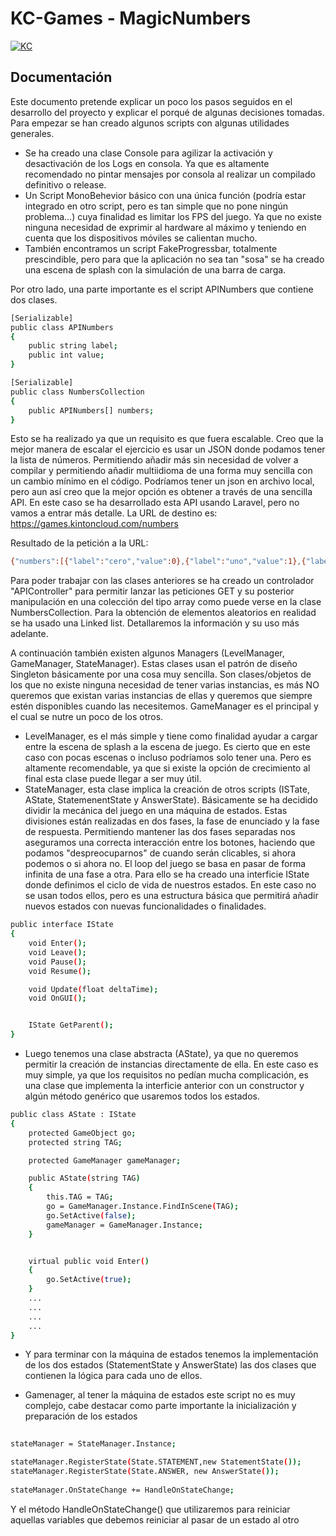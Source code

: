 # KC-Games - MagicNumbers

[![KC](https://games.kintoncloud.com/assets/img/PoweredBy.png)](https://kintoncloud.com)

## Documentación
Este documento pretende explicar un poco los pasos seguidos en el desarrollo del proyecto y explicar el porqué de algunas decisiones tomadas.
Para empezar se han creado algunos scripts con algunas utilidades generales. 
- Se ha creado una clase Console para agilizar la activación y desactivación de los Logs en consola. Ya que es altamente recomendado no pintar mensajes por consola al realizar un compilado definitivo o release.
- Un Script MonoBehevior básico con una única función (podría estar integrado en otro script, pero es tan simple que no pone ningún problema...) cuya finalidad es limitar los FPS del juego. Ya que no existe ninguna necesidad de exprimir al hardware al máximo y teniendo en cuenta que los dispositivos móviles se calientan mucho.
- También encontramos un script FakeProgressbar, totalmente prescindible, pero para que la aplicación no sea tan "sosa" se ha creado una escena de splash con la simulación de una barra de carga.

Por otro lado, una parte importante es el script APINumbers que contiene dos clases. 
```sh
[Serializable]
public class APINumbers
{
    public string label;
    public int value;
}

[Serializable]
public class NumbersCollection
{
    public APINumbers[] numbers;
}
```

Esto se ha realizado ya que un requisito es que fuera escalable. Creo que la mejor manera de escalar el ejercicio es usar un JSON donde podamos tener la lista de números. Permitiendo añadir más sin necesidad de volver a compilar y permitiendo añadir multiidioma de una forma muy sencilla con un cambio mínimo en el código. Podríamos tener un json en archivo local, pero aun así creo que la mejor opción es obtener a través de una sencilla API. En este caso se ha desarrollado esta API usando Laravel, pero no vamos a entrar más detalle. La URL de destino es: https://games.kintoncloud.com/numbers

Resultado de la petición a la URL:
```sh
{"numbers":[{"label":"cero","value":0},{"label":"uno","value":1},{"label":"dos","value":2},{"label":"tres","value":3},{"label":"cuatro","value":4},{"label":"cinco","value":5},{"label":"sies","value":6},{"label":"siete","value":7},{"label":"ocho","value":8},{"label":"nueve","value":9},{"label":"diez","value":10}]}
```

Para poder trabajar con las clases anteriores se ha creado un controlador "APIController" para permitir lanzar las peticiones GET y su posterior manipulación en una colección del tipo array como puede verse en la clase NumbersCollection. Para la obtención de elementos aleatorios en realidad se ha usado una Linked list. Detallaremos la información y su uso más adelante.

A continuación también existen algunos Managers (LevelManager, GameManager, StateManager). Estas clases usan el patrón de diseño Singleton básicamente por una cosa muy sencilla. Son clases/objetos de los que no existe ninguna necesidad de tener varias instancias, es más NO queremos que existan varias instancias de ellas y queremos que siempre estén disponibles cuando las necesitemos. GameManager es el principal y el cual se nutre un poco de los otros.
- LevelManager, es el más simple y tiene como finalidad ayudar a cargar entre la escena de splash a la escena de juego. Es cierto que en este caso con pocas escenas o incluso podríamos solo tener una. Pero es altamente recomendable, ya que si existe la opción de crecimiento al final esta clase puede llegar a ser muy útil.
- StateManager, esta clase implica la creación de otros scripts (ISTate, AState, StatemenentState y AnswerState). Básicamente se ha decidido dividir la mecánica del juego en una máquina de estados. Estas divisiones están realizadas en dos fases, la fase de enunciado y la fase de respuesta. Permitiendo mantener las dos fases separadas nos aseguramos una correcta interacción entre los botones, haciendo que podamos "despreocuparnos" de cuando serán clicables, si ahora podemos o si ahora no. El loop del juego se basa en pasar de forma infinita de una fase a otra. Para ello se ha creado una interficie IState donde definimos el ciclo de vida de nuestros estados. En este caso no se usan todos ellos, pero es una estructura básica que permitirá añadir nuevos estados con nuevas funcionalidades o finalidades.
```sh
public interface IState 
{
    void Enter();
    void Leave();
    void Pause();
    void Resume();

    void Update(float deltaTime);
    void OnGUI();


    IState GetParent();
}
```
- Luego tenemos una clase abstracta (AState), ya que no queremos permitir la creación de instancias directamente de ella. En este caso es muy simple, ya que los requisitos no pedían mucha complicación, es una clase que implementa la interficie anterior con un constructor y algún método genérico que usaremos todos los estados.
```sh
public class AState : IState
{
    protected GameObject go;
    protected string TAG;

    protected GameManager gameManager;

    public AState(string TAG)
    {
        this.TAG = TAG;
        go = GameManager.Instance.FindInScene(TAG);
        go.SetActive(false);
        gameManager = GameManager.Instance;
    }


    virtual public void Enter()
    {
        go.SetActive(true);
    }
    ...
    ...
    ...
    ...
}
```
- Y para terminar con la máquina de estados tenemos la implementación de los dos estados (StatementState y AnswerState) las dos clases que contienen la lógica para cada uno de ellos.

- Gamenager, al tener la máquina de estados este script no es muy complejo, cabe destacar como parte importante la inicialización y preparación de los estados

    

```sh
	
stateManager = StateManager.Instance;

stateManager.RegisterState(State.STATEMENT,new StatementState());
stateManager.RegisterState(State.ANSWER, new AnswerState());
        
stateManager.OnStateChange += HandleOnStateChange;

```
Y el método HandleOnStateChange() que utilizaremos para reiniciar aquellas variables que debemos reiniciar al pasar de un estado al otro



